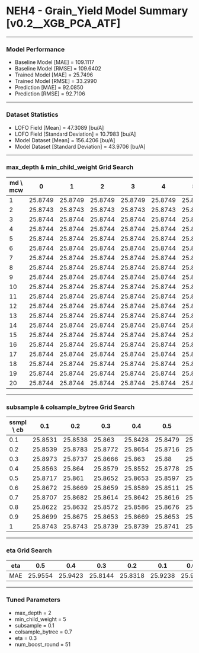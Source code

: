 # NEH4 - Grain_Yield Model Summary [v0.2__XGB_PCA_ATF]

***

### Model Performance

- Baseline Model [MAE] = 109.1117
- Baseline Model [RMSE] = 109.6402
- Trained Model [MAE] = 25.7496
- Trained Model [RMSE] = 33.2990
- Prediction [MAE] = 92.0850
- Prediction [RMSE] = 92.7106
***

### Dataset Statistics

- LOFO Field [Mean] = 47.3089 [bu/A]
- LOFO Field [Standard Deviation] = 10.7983 [bu/A]
- Model Dataset [Mean] = 156.4206 [bu/A]
- Model Dataset [Standard Deviation] = 43.9706 [bu/A]
***

### max_depth & min_child_weight Grid Search

|   md \ mcw |       0 |       1 |       2 |       3 |       4 |       5 |       6 |       7 |       8 |       9 |      10 |      11 |      12 |      13 |      14 |      15 |      16 |      17 |      18 |      19 |      20 |
|------------|---------|---------|---------|---------|---------|---------|---------|---------|---------|---------|---------|---------|---------|---------|---------|---------|---------|---------|---------|---------|---------|
|          1 | 25.8749 | 25.8749 | 25.8749 | 25.8749 | 25.8749 | 25.8749 | 25.8749 | 25.8749 | 25.8749 | 25.8749 | 25.8749 | 25.8749 | 25.8749 | 25.8749 | 25.8749 | 25.8749 | 25.8749 | 25.8749 | 25.8749 | 25.8749 | 25.8749 |
|          2 | 25.8743 | 25.8743 | 25.8743 | 25.8743 | 25.8743 | 25.8743 | 25.8743 | 25.8743 | 25.8743 | 25.8743 | 25.8743 | 25.8743 | 25.8743 | 25.8743 | 25.8743 | 25.8743 | 25.8743 | 25.8743 | 25.8743 | 25.8743 | 25.8743 |
|          3 | 25.8744 | 25.8744 | 25.8744 | 25.8744 | 25.8744 | 25.8744 | 25.8744 | 25.8744 | 25.8744 | 25.8744 | 25.8744 | 25.8744 | 25.8744 | 25.8744 | 25.8744 | 25.8744 | 25.8744 | 25.8744 | 25.8744 | 25.8744 | 25.8744 |
|          4 | 25.8744 | 25.8744 | 25.8744 | 25.8744 | 25.8744 | 25.8744 | 25.8744 | 25.8744 | 25.8744 | 25.8744 | 25.8744 | 25.8744 | 25.8744 | 25.8744 | 25.8744 | 25.8744 | 25.8744 | 25.8744 | 25.8744 | 25.8744 | 25.8744 |
|          5 | 25.8744 | 25.8744 | 25.8744 | 25.8744 | 25.8744 | 25.8744 | 25.8744 | 25.8744 | 25.8744 | 25.8744 | 25.8744 | 25.8744 | 25.8744 | 25.8744 | 25.8744 | 25.8744 | 25.8744 | 25.8744 | 25.8744 | 25.8744 | 25.8744 |
|          6 | 25.8744 | 25.8744 | 25.8744 | 25.8744 | 25.8744 | 25.8744 | 25.8744 | 25.8744 | 25.8744 | 25.8744 | 25.8744 | 25.8744 | 25.8744 | 25.8744 | 25.8744 | 25.8744 | 25.8744 | 25.8744 | 25.8744 | 25.8744 | 25.8744 |
|          7 | 25.8744 | 25.8744 | 25.8744 | 25.8744 | 25.8744 | 25.8744 | 25.8744 | 25.8744 | 25.8744 | 25.8744 | 25.8744 | 25.8744 | 25.8744 | 25.8744 | 25.8744 | 25.8744 | 25.8744 | 25.8744 | 25.8744 | 25.8744 | 25.8744 |
|          8 | 25.8744 | 25.8744 | 25.8744 | 25.8744 | 25.8744 | 25.8744 | 25.8744 | 25.8744 | 25.8744 | 25.8744 | 25.8744 | 25.8744 | 25.8744 | 25.8744 | 25.8744 | 25.8744 | 25.8744 | 25.8744 | 25.8744 | 25.8744 | 25.8744 |
|          9 | 25.8744 | 25.8744 | 25.8744 | 25.8744 | 25.8744 | 25.8744 | 25.8744 | 25.8744 | 25.8744 | 25.8744 | 25.8744 | 25.8744 | 25.8744 | 25.8744 | 25.8744 | 25.8744 | 25.8744 | 25.8744 | 25.8744 | 25.8744 | 25.8744 |
|         10 | 25.8744 | 25.8744 | 25.8744 | 25.8744 | 25.8744 | 25.8744 | 25.8744 | 25.8744 | 25.8744 | 25.8744 | 25.8744 | 25.8744 | 25.8744 | 25.8744 | 25.8744 | 25.8744 | 25.8744 | 25.8744 | 25.8744 | 25.8744 | 25.8744 |
|         11 | 25.8744 | 25.8744 | 25.8744 | 25.8744 | 25.8744 | 25.8744 | 25.8744 | 25.8744 | 25.8744 | 25.8744 | 25.8744 | 25.8744 | 25.8744 | 25.8744 | 25.8744 | 25.8744 | 25.8744 | 25.8744 | 25.8744 | 25.8744 | 25.8744 |
|         12 | 25.8744 | 25.8744 | 25.8744 | 25.8744 | 25.8744 | 25.8744 | 25.8744 | 25.8744 | 25.8744 | 25.8744 | 25.8744 | 25.8744 | 25.8744 | 25.8744 | 25.8744 | 25.8744 | 25.8744 | 25.8744 | 25.8744 | 25.8744 | 25.8744 |
|         13 | 25.8744 | 25.8744 | 25.8744 | 25.8744 | 25.8744 | 25.8744 | 25.8744 | 25.8744 | 25.8744 | 25.8744 | 25.8744 | 25.8744 | 25.8744 | 25.8744 | 25.8744 | 25.8744 | 25.8744 | 25.8744 | 25.8744 | 25.8744 | 25.8744 |
|         14 | 25.8744 | 25.8744 | 25.8744 | 25.8744 | 25.8744 | 25.8744 | 25.8744 | 25.8744 | 25.8744 | 25.8744 | 25.8744 | 25.8744 | 25.8744 | 25.8744 | 25.8744 | 25.8744 | 25.8744 | 25.8744 | 25.8744 | 25.8744 | 25.8744 |
|         15 | 25.8744 | 25.8744 | 25.8744 | 25.8744 | 25.8744 | 25.8744 | 25.8744 | 25.8744 | 25.8744 | 25.8744 | 25.8744 | 25.8744 | 25.8744 | 25.8744 | 25.8744 | 25.8744 | 25.8744 | 25.8744 | 25.8744 | 25.8744 | 25.8744 |
|         16 | 25.8744 | 25.8744 | 25.8744 | 25.8744 | 25.8744 | 25.8744 | 25.8744 | 25.8744 | 25.8744 | 25.8744 | 25.8744 | 25.8744 | 25.8744 | 25.8744 | 25.8744 | 25.8744 | 25.8744 | 25.8744 | 25.8744 | 25.8744 | 25.8744 |
|         17 | 25.8744 | 25.8744 | 25.8744 | 25.8744 | 25.8744 | 25.8744 | 25.8744 | 25.8744 | 25.8744 | 25.8744 | 25.8744 | 25.8744 | 25.8744 | 25.8744 | 25.8744 | 25.8744 | 25.8744 | 25.8744 | 25.8744 | 25.8744 | 25.8744 |
|         18 | 25.8744 | 25.8744 | 25.8744 | 25.8744 | 25.8744 | 25.8744 | 25.8744 | 25.8744 | 25.8744 | 25.8744 | 25.8744 | 25.8744 | 25.8744 | 25.8744 | 25.8744 | 25.8744 | 25.8744 | 25.8744 | 25.8744 | 25.8744 | 25.8744 |
|         19 | 25.8744 | 25.8744 | 25.8744 | 25.8744 | 25.8744 | 25.8744 | 25.8744 | 25.8744 | 25.8744 | 25.8744 | 25.8744 | 25.8744 | 25.8744 | 25.8744 | 25.8744 | 25.8744 | 25.8744 | 25.8744 | 25.8744 | 25.8744 | 25.8744 |
|         20 | 25.8744 | 25.8744 | 25.8744 | 25.8744 | 25.8744 | 25.8744 | 25.8744 | 25.8744 | 25.8744 | 25.8744 | 25.8744 | 25.8744 | 25.8744 | 25.8744 | 25.8744 | 25.8744 | 25.8744 | 25.8744 | 25.8744 | 25.8744 | 25.8744 |

***

### subsample & colsample_bytree Grid Search

|   ssmpl \ cb |     0.1 |     0.2 |     0.3 |     0.4 |     0.5 |     0.6 |     0.7 |     0.8 |     0.9 |     1.0 |
|--------------|---------|---------|---------|---------|---------|---------|---------|---------|---------|---------|
|          0.1 | 25.8531 | 25.8538 | 25.863  | 25.8428 | 25.8479 | 25.8549 | 25.8144 | 25.8511 | 25.8494 | 25.8494 |
|          0.2 | 25.8539 | 25.8783 | 25.8772 | 25.8654 | 25.8716 | 25.88   | 25.8724 | 25.8573 | 25.868  | 25.8638 |
|          0.3 | 25.8973 | 25.8737 | 25.8666 | 25.863  | 25.88   | 25.8726 | 25.8671 | 25.8772 | 25.8842 | 25.8583 |
|          0.4 | 25.8563 | 25.864  | 25.8579 | 25.8552 | 25.8778 | 25.8658 | 25.8718 | 25.8659 | 25.8718 | 25.8612 |
|          0.5 | 25.8717 | 25.861  | 25.8652 | 25.8653 | 25.8597 | 25.8642 | 25.8687 | 25.864  | 25.8659 | 25.865  |
|          0.6 | 25.8672 | 25.8669 | 25.8659 | 25.8589 | 25.8511 | 25.8599 | 25.8706 | 25.8667 | 25.8682 | 25.8607 |
|          0.7 | 25.8707 | 25.8682 | 25.8614 | 25.8642 | 25.8616 | 25.8635 | 25.8672 | 25.8661 | 25.8628 | 25.8645 |
|          0.8 | 25.8622 | 25.8632 | 25.8572 | 25.8586 | 25.8676 | 25.8611 | 25.8585 | 25.8618 | 25.8665 | 25.8644 |
|          0.9 | 25.8699 | 25.8675 | 25.8653 | 25.8669 | 25.8653 | 25.8657 | 25.8678 | 25.8698 | 25.8657 | 25.8679 |
|          1   | 25.8743 | 25.8743 | 25.8739 | 25.8739 | 25.8741 | 25.874  | 25.8732 | 25.8737 | 25.8743 | 25.8743 |

***

### eta Grid Search

| eta   |     0.5 |     0.4 |     0.3 |     0.2 |     0.1 |    0.01 |   0.001 |
|-------|---------|---------|---------|---------|---------|---------|---------|
| MAE   | 25.9554 | 25.9423 | 25.8144 | 25.8318 | 25.9238 | 25.9114 | 60.0508 |

***

### Tuned Parameters

- max_depth = 2
- min_child_weight = 5
- subsample = 0.1
- colsample_bytree = 0.7
- eta = 0.3
- num_boost_round = 51
